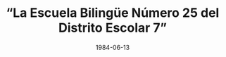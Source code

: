 --- 
title: “La Escuela Bilingüe Número 25 del Distrito Escolar 7”
featured: la-escuela-bilingue.jpg
featuredAlt: Newspaper clipping
layout: "tc-single"
draft: false
hasContentInGallery: true
date: 1984-06-13
--- 
